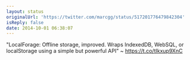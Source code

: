 ```yaml
---
layout: status
originalUrl: 'https://twitter.com/marcgg/status/517201776479842304'
isReply: false
date: 2014-10-01 06:38:07
---
```


"LocalForage: Offline storage, improved. Wraps IndexedDB, WebSQL, or localStorage using a simple but powerful API" ~ https://t.co/tIkxup9XnC
